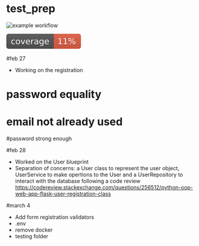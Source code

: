 # test_prep

![example workflow](https://github.com/Pierre-Alexandre35/test_prep/actions/workflows/main.yaml/badge.svg)

![coverage](docs/badges/coverage.svg)



#feb 27

- Working on the registration 
# password equality 
# email not already used 
#password strong enough


#feb 28

- Worked on the User blueprint
- Separation of concerns: a User class to represent the user object, UserService to make opertions to the User and a UserRepository to interact with the database following a code review https://codereview.stackexchange.com/questions/256512/python-oop-web-app-flask-user-registration-class



#march 4
- Add form registration validators
- .env
- remove docker 
- testing folder
